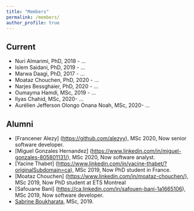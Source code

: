 ```yaml
---
title: "Members"
permalink: /members/
author_profile: true
---
```


## Current

  - Nuri Almarimi, PhD, 2018 - ...
  - Islem Saidani, PhD, 2019 - ...
  - Marwa Daagi, PhD, 2017 - ...
  - Moataz Chouchen, PhD, 2020 - ...
  - Narjes Bessghaier, PhD, 2020 - ...
  - Oumayma Hamdi, MSc, 2019 - ...
  - Ilyas Chahid, MSc, 2020- ...
  - Aurélien Jefferson Olongo Onana Noah, MSc, 2020- ...


## Alumni
 - [Francener Alezy] (https://github.com/alezyy), MSc 2020, Now senior software developer.
 - [Miguel Gonzales Hernandez] (https://www.linkedin.com/in/miguel-gonzales-805801131/), MSc 2020, Now software analyst.
 - [Yacine Thabet] (https://www.linkedin.com/in/yacine-thabet/?originalSubdomain=ca), MSc 2019, Now PhD student in France.
 - [Moataz Chouchen] (https://www.linkedin.com/in/moataz-chouchen/), MSc 2019, Now PhD student at ETS Montreal
 - [Safouane Bani] (https://ca.linkedin.com/in/safouen-bani-1a1665106), MSc 2019, Now software developer.
 - [Sabrine Boukharata](https://www.linkedin.com/in/sabrine-boukharata-aa452396/?originalSubdomain=tn), MSc, 2019. 
  




